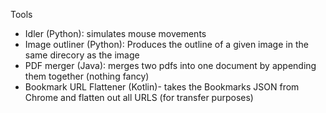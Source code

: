 Tools

- Idler (Python): simulates mouse movements
- Image outliner (Python): Produces the outline of a given image in the same direcory as the image
- PDF merger (Java): merges two pdfs into one document by appending them together (nothing fancy)
- Bookmark URL Flattener (Kotlin)- takes the Bookmarks JSON from Chrome and flatten out all URLS (for transfer purposes)
